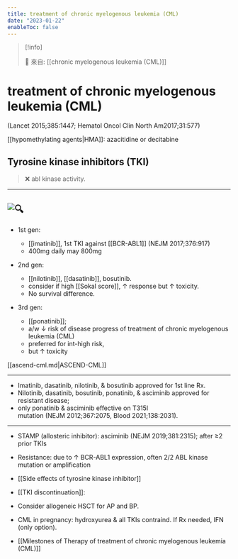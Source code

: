 ```yaml
---
title: treatment of chronic myelogenous leukemia (CML)
date: "2023-01-22"
enableToc: false
---
```


> [!info]
>
> 🌱 來自: [[chronic myelogenous leukemia (CML)]]


# treatment of chronic myelogenous leukemia (CML) 

(Lancet 2015;385:1447; Hematol Oncol Clin North Am2017;31:577)

[[hypomethylating agents|HMA]]: azacitidine or decitabine

## Tyrosine kinase inhibitors (TKI)

> ❌ abl kinase activity.

---
![🔍](https://i.imgur.com/JAWSrLm.png)
---

* 1st gen:
	* [[imatinib]], 1st TKI against [[BCR-ABL1]] (NEJM 2017;376:917)
	* 400mg daily may 800mg

* 2nd gen:
	* [[nilotinib]],  [[dasatinib]],  bosutinib.
	* consider if high [[Sokal score]], ↑ response but ↑ toxicity.
	* No survival difference.

* 3rd gen:
	* [[ponatinib]];
	* a/w ↓ risk of disease progress of treatment of chronic myelogenous leukemia (CML)
	* preferred for int-high risk,
	* but ↑ toxicity

[[ascend-cml.md|ASCEND-CML]]

---
* Imatinib, dasatinib, nilotinib, & bosutinib approved for 1st line Rx.
* Nilotinib, dasatinib, bosutinib, ponatinib, & asciminib approved for resistant disease;
* only ponatinib & asciminib effective on T315I mutation (NEJM 2012;367:2075, Blood 2021;138:2031).
---

* STAMP (allosteric inhibitor): asciminib (NEJM 2019;381:2315); after ≥2 prior TKIs

* Resistance: due to ↑ BCR-ABL1 expression, often 2/2 ABL kinase mutation or amplification

* [[Side effects of tyrosine kinase inhibitor]]

* [[TKI discontinuation]]:

* Consider allogeneic HSCT for AP and BP.

* CML in pregnancy: hydroxyurea & all TKIs contraind. If Rx needed, IFN (only option).

* [[Milestones of Therapy of treatment of chronic myelogenous leukemia (CML)]]

